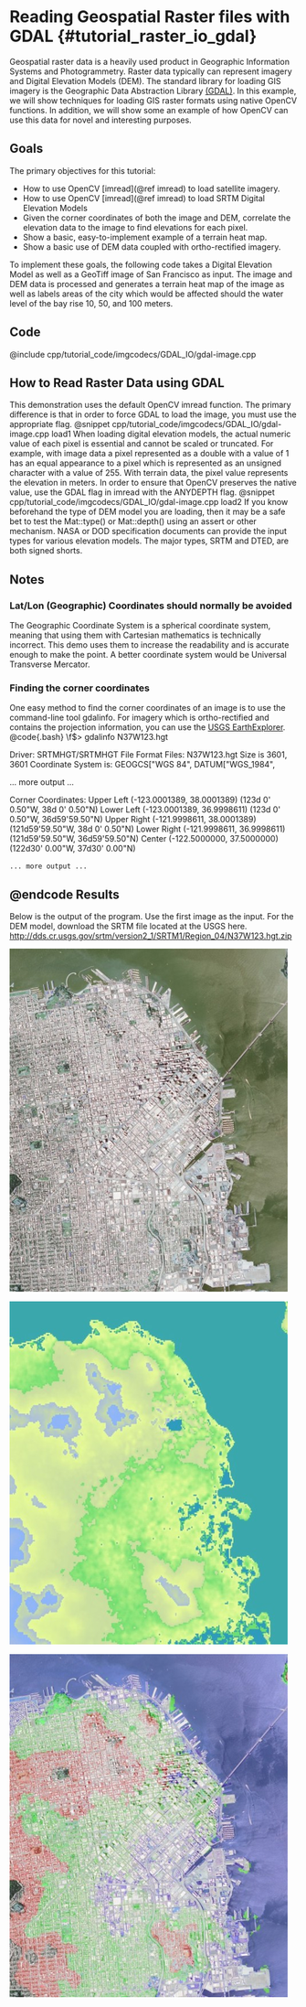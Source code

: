 Reading Geospatial Raster files with GDAL {#tutorial_raster_io_gdal}
=========================================

Geospatial raster data is a heavily used product in Geographic Information Systems and
Photogrammetry. Raster data typically can represent imagery and Digital Elevation Models (DEM). The
standard library for loading GIS imagery is the Geographic Data Abstraction Library [(GDAL)](http://www.gdal.org). In this
example, we will show techniques for loading GIS raster formats using native OpenCV functions. In
addition, we will show some an example of how OpenCV can use this data for novel and interesting
purposes.

Goals
-----

The primary objectives for this tutorial:

-   How to use OpenCV [imread](@ref imread) to load satellite imagery.
-   How to use OpenCV [imread](@ref imread) to load SRTM Digital Elevation Models
-   Given the corner coordinates of both the image and DEM, correlate the elevation data to the
    image to find elevations for each pixel.
-   Show a basic, easy-to-implement example of a terrain heat map.
-   Show a basic use of DEM data coupled with ortho-rectified imagery.

To implement these goals, the following code takes a Digital Elevation Model as well as a GeoTiff
image of San Francisco as input. The image and DEM data is processed and generates a terrain heat
map of the image as well as labels areas of the city which would be affected should the water level
of the bay rise 10, 50, and 100 meters.

Code
----

@include cpp/tutorial_code/imgcodecs/GDAL_IO/gdal-image.cpp

How to Read Raster Data using GDAL
----------------------------------

This demonstration uses the default OpenCV imread function. The primary difference is that in order
to force GDAL to load the image, you must use the appropriate flag.
@snippet cpp/tutorial_code/imgcodecs/GDAL_IO/gdal-image.cpp load1
When loading digital elevation models, the actual numeric value of each pixel is essential and
cannot be scaled or truncated. For example, with image data a pixel represented as a double with a
value of 1 has an equal appearance to a pixel which is represented as an unsigned character with a
value of 255. With terrain data, the pixel value represents the elevation in meters. In order to
ensure that OpenCV preserves the native value, use the GDAL flag in imread with the ANYDEPTH flag.
@snippet cpp/tutorial_code/imgcodecs/GDAL_IO/gdal-image.cpp load2
If you know beforehand the type of DEM model you are loading, then it may be a safe bet to test the
Mat::type() or Mat::depth() using an assert or other mechanism. NASA or DOD specification documents
can provide the input types for various elevation models. The major types, SRTM and DTED, are both
signed shorts.

Notes
-----

### Lat/Lon (Geographic) Coordinates should normally be avoided

The Geographic Coordinate System is a spherical coordinate system, meaning that using them with
Cartesian mathematics is technically incorrect. This demo uses them to increase the readability and
is accurate enough to make the point. A better coordinate system would be Universal Transverse
Mercator.

### Finding the corner coordinates

One easy method to find the corner coordinates of an image is to use the command-line tool gdalinfo.
For imagery which is ortho-rectified and contains the projection information, you can use the [USGS
EarthExplorer](http://http://earthexplorer.usgs.gov).
@code{.bash}
\f$> gdalinfo N37W123.hgt

   Driver: SRTMHGT/SRTMHGT File Format
   Files: N37W123.hgt
   Size is 3601, 3601
   Coordinate System is:
   GEOGCS["WGS 84",
   DATUM["WGS_1984",

   ... more output ...

   Corner Coordinates:
   Upper Left  (-123.0001389,  38.0001389) (123d 0' 0.50"W, 38d 0' 0.50"N)
   Lower Left  (-123.0001389,  36.9998611) (123d 0' 0.50"W, 36d59'59.50"N)
   Upper Right (-121.9998611,  38.0001389) (121d59'59.50"W, 38d 0' 0.50"N)
   Lower Right (-121.9998611,  36.9998611) (121d59'59.50"W, 36d59'59.50"N)
   Center      (-122.5000000,  37.5000000) (122d30' 0.00"W, 37d30' 0.00"N)

    ... more output ...
@endcode
Results
-------

Below is the output of the program. Use the first image as the input. For the DEM model, download
the SRTM file located at the USGS here.
[<http://dds.cr.usgs.gov/srtm/version2_1/SRTM1/Region_04/N37W123.hgt.zip>](http://dds.cr.usgs.gov/srtm/version2_1/SRTM1/Region_04/N37W123.hgt.zip)

![Input Image](images/gdal_output.jpg)

![Heat Map](images/gdal_heat-map.jpg)

![Heat Map Overlay](images/gdal_flood-zone.jpg)
